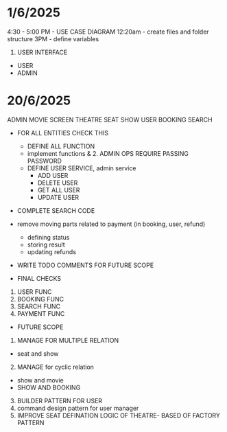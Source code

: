 # 1/6/2025

4:30 - 5:00 PM - USE CASE DIAGRAM
12:20am - create files and folder structure
3PM - define variables

1. USER INTERFACE

- USER
- ADMIN

# 20/6/2025

ADMIN
MOVIE
SCREEN
THEATRE
SEAT
SHOW
USER
BOOKING
SEARCH

- FOR ALL ENTITIES CHECK THIS
  - DEFINE ALL FUNCTION
  - implement functions & 2. ADMIN OPS REQUIRE PASSING PASSWORD
  - DEFINE USER SERVICE, admin service
    - ADD USER
    - DELETE USER
    - GET ALL USER
    - UPDATE USER
- COMPLETE SEARCH CODE
- remove moving parts related to payment (in booking, user, refund)
  - defining status
  - storing result
  - updating refunds
- WRITE TODO COMMENTS FOR FUTURE SCOPE

- FINAL CHECKS

1. USER FUNC
2. BOOKING FUNC
3. SEARCH FUNC
4. PAYMENT FUNC

- FUTURE SCOPE

1. MANAGE FOR MULTIPLE RELATION

- seat and show

2. MANAGE for cyclic relation

- show and movie
- SHOW AND BOOKING

3. BUILDER PATTERN FOR USER
4. command design pattern for user manager
5. IMPROVE SEAT DEFINATION LOGIC OF THEATRE- BASED OF FACTORY PATTERN
